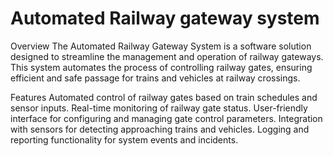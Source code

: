 # Automated Railway gateway system
Overview
The Automated Railway Gateway System is a software solution designed to streamline the management and operation of railway gateways. This system automates the process of controlling railway gates, ensuring efficient and safe passage for trains and vehicles at railway crossings.

Features
Automated control of railway gates based on train schedules and sensor inputs.
Real-time monitoring of railway gate status.
User-friendly interface for configuring and managing gate control parameters.
Integration with sensors for detecting approaching trains and vehicles.
Logging and reporting functionality for system events and incidents.
